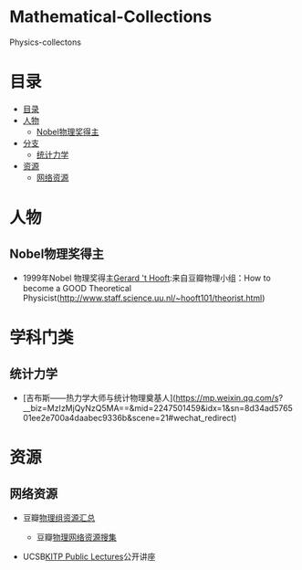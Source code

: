 # Mathematical-Collections
Physics-collectons


# 目录
 
<!-- START_TOC -->
* [目录](#目录) 
* [人物](#人物)
    * [Nobel物理奖得主](#Nobel物理奖得主)
* [分支](#分支)
    * [统计力学](#统计力学)
* [资源](*资源)
    * [网络资源](#网络资源)
<!-- END_TOC -->

# 人物


## Nobel物理奖得主

* 1999年Nobel 物理奖得主[Gerard 't Hooft](http://www.staff.science.uu.nl/~gadda001/goodtheorist/index.html):来自豆瓣物理小组：How to become a GOOD Theoretical Physicist(http://www.staff.science.uu.nl/~hooft101/theorist.html) 




# 学科门类

## 统计力学

* [吉布斯——热力学大师与统计物理奠基人](https://mp.weixin.qq.com/s?
__biz=MzIzMjQyNzQ5MA==&mid=2247501459&idx=1&sn=8d34ad576501ee2e700a4daabec9336b&scene=21#wechat_redirect)



# 资源

## 网络资源

* 豆瓣[物理组资源汇总](https://www.douban.com/group/topic/12655115/)
    * 豆瓣[物理网络资源搜集](https://www.douban.com/group/topic/4411375/)

* UCSB[KITP Public Lectures](http://online.itp.ucsb.edu/plecture/freedman/)公开讲座


